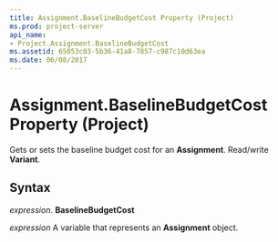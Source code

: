 ```yaml
---
title: Assignment.BaselineBudgetCost Property (Project)
ms.prod: project-server
api_name:
- Project.Assignment.BaselineBudgetCost
ms.assetid: 65053c03-5b36-41a8-7857-c987c10d63ea
ms.date: 06/08/2017
---
```



# Assignment.BaselineBudgetCost Property (Project)

Gets or sets the baseline budget cost for an **Assignment**. Read/write **Variant**.


## Syntax

 _expression_. **BaselineBudgetCost**

 _expression_ A variable that represents an **Assignment** object.


